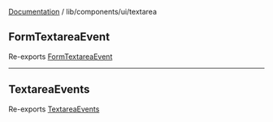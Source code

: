 [Documentation](../../../modules.md) / lib/components/ui/textarea

## FormTextareaEvent

Re-exports [FormTextareaEvent](textarea.md#formtextareaevent)

***

## TextareaEvents

Re-exports [TextareaEvents](textarea.md#textareaevents)
